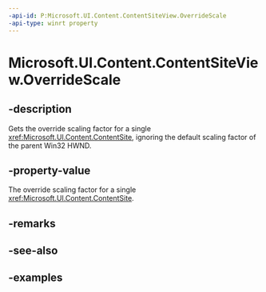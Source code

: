 ```yaml
---
-api-id: P:Microsoft.UI.Content.ContentSiteView.OverrideScale
-api-type: winrt property
---
```


# Microsoft.UI.Content.ContentSiteView.OverrideScale

<!--
public float OverrideScale { get; }
-->

## -description

Gets the override scaling factor for a single <xref:Microsoft.UI.Content.ContentSite>, ignoring the default scaling factor of the parent Win32 HWND.

## -property-value

The override scaling factor for a single <xref:Microsoft.UI.Content.ContentSite>.

## -remarks

## -see-also

## -examples
